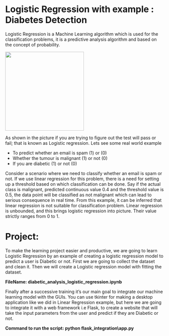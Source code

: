 # Logistic Regression with example : Diabetes Detection

Logistic Regression is a Machine Learning algorithm which is used for the classification problems, it is a predictive analysis algorithm and based on the concept of probability.


<img src="/flask_integration/static/images/pass_fail.png" alt="" width="250"/>

As shown in the picture if you are trying to figure out the test will pass or fail; that is known as Logistic regression. Lets see some real world example
 <ul>
      <li>To predict whether an email is spam (1) or (0)</li>
      <li>Whether the tumour is malignant (1) or not (0)</li>
      <li>If you are diabetic  (1) or not (0)</li>
 </ul>


Consider a scenario where we need to classify whether an email is spam or not. If we use linear regression for this problem, there is a need for setting up a threshold based on which classification can be done. Say if the actual class is malignant, predicted continuous value 0.4 and the threshold value is 0.5, the data point will be classified as not malignant which can lead to serious consequence in real time.
From this example, it can be inferred that linear regression is not suitable for classification problem. Linear regression is unbounded, and this brings logistic regression into picture. Their value strictly ranges from 0 to 1.

# Project:
To make the learning project easier and productive, we are going to learn Logistic Regression by an example of creating a logistic regression model to predict a user is Diabetic or not.
First we are going to collect the dataset and clean it. Then we will create a Logistic regression model with fitting the dataset. 

**FileName: diabetic_analysis_logistic_regression.ipynb**

Finally after a successive training it’s our main goal to integrate our machine learning model with the GUIs. You can use tkinter for making a desktop application like we did in Linear Regression example, but here we are going to integrate it with a web framework i.e Flask, to create a website that will take the input parameters from the user and predict if they are Diabetic or not.

**Command to run the script: python flask_integration\app.py**


<img src="/flask_integration/static/images/diabetics diagnosis.PNG" alt=""/>








